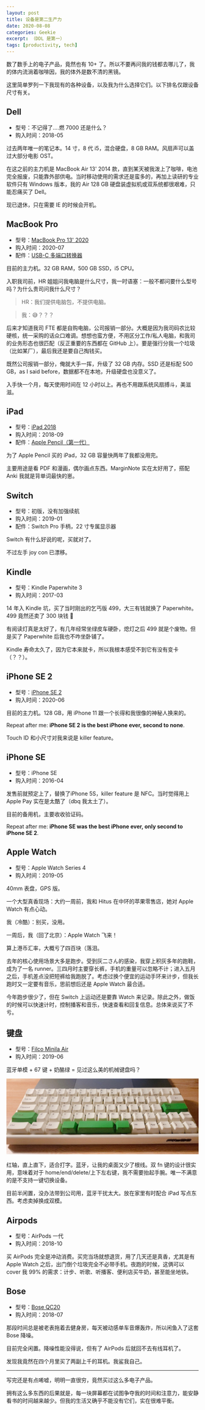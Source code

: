 ```yaml
---
layout: post
title: 设备是第二生产力
date: 2020-08-08
categories: Geekie
excerpt: （DDL 是第一）
tags: [productivity, tech]
---
```


数了数手上的电子产品，竟然也有 10+ 了。所以不要再问我的钱都去哪儿了，我的体内流淌着咖啡因，我的体外是数不清的黑镜。

这里简单罗列一下我现有的各种设备，以及我为什么选择它们。以下排名仅跟设备尺寸有关。

## Dell

- 型号：不记得了....燃 7000 还是什么？
- 购入时间：2018-05

过去两年唯一的笔记本。14 寸，8 代 i5，混合硬盘，8 GB RAM。风扇声可以盖过大部分电影 OST。

在这之前的主力机是 MacBook Air 13' 2014 款，直到某天被我泼上了咖啡，电池完全报废，只能靠外部供电。当时移动使用的需求还是蛮多的，再加上读研的专业软件只有 Windows 版本，我的 Air 128 GB 硬盘装虚拟机或双系统都很艰难，只能忍痛买了 Dell。

现已退休，只在需要 IE 的时候会开机。

## MacBook Pro

- 型号：[MacBook Pro 13' 2020](https://www.apple.com.cn/shop/buy-mac/macbook-pro/MWP42CH/A#)
- 购入时间：2020-07
- 配件：[USB-C 多端口转换器](https://www.apple.com.cn/shop/product/MUF82FE/A)

目前的主力机。32 GB RAM，500 GB SSD，i5 CPU。

入职我司前，HR 姐姐问我电脑是什么尺寸，我一时语塞：一般不都问要什么型号吗？为什么贵司问我什么尺寸？

> HR：我们提供电脑包，不提供电脑。

> 我：😅？？？

后来才知道我司 FTE 都是自购电脑，公司报销一部分。大概是因为我司码农比较硬核，统一采购的话众口难调。想想也蛮方便，不用区分工作/私人电脑，和我司的业务形态也很匹配（反正重要的东西都在 GitHub 上）。要是强行分我一个垃圾（比如某厂），最后我还是要自己掏钱买。

既然公司报销一部分，俺就大手一挥，升级了 32 GB 内存。SSD 还是标配 500 GB，as I said before，数据都不在本地，升级硬盘也没意义了。

入手快一个月，每天使用时间在 12 小时以上。再也不用跟系统风扇搏斗，美滋滋。

## iPad

- 型号：[iPad 2018](https://support.apple.com/kb/SP774?locale=zh_CN)
- 购入时间：2018-09
- 配件：[Apple Pencil（第一代）](https://www.apple.com.cn/shop/product/MK0C2)

为了 Apple Pencil 买的 iPad，32 GB 容量快两年了我都没用完。

主要用途是看 PDF 和漫画，偶尔画点东西。MarginNote 实在太好用了，搭配 Anki 我就是背单词最快的崽。

## Switch 

- 型号：初版，没有加强续航
- 购入时间：2019-01
- 配件：Switch Pro 手柄，22 寸专属显示器

Switch 有什么好说的呢，买就对了。

不过左手 joy con 已漂移。

## Kindle

- 型号：Kindle Paperwhite 3
- 购入时间：2017-03

14 年入 Kindle 坑，买了当时刚出的乞丐版 499，大三有钱就换了 Paperwhite。499 竟然还卖了 300 块钱 👀

有阅读灯真是太好了，有几年经常坐绿皮车硬卧，熄灯之后 499 就是个废物。但是买了 Paperwhite 后我也不咋坐卧铺了。

Kindle 寿命太久了，因为它本来就卡，所以我根本感受不到它有没有变卡（？？）。

## iPhone SE 2

- 型号：[iPhone SE 2](https://www.apple.com.cn/iphone-se/) 
- 购入时间：2020-06

目前的主力机。128 GB，用 iPhone 11 跟一个长得和我很像的神秘人换来的。

Repeat after me: **iPhone SE 2 is the best iPhone ever, second to none**.

Touch ID 和小尺寸对我来说是 killer feature。

## iPhone SE

- 型号：iPhone SE
- 购入时间：2016-04

发售前就预定上了，替换了iPhone 5S，killer feature 是 NFC。当时觉得用上 Apple Pay 实在是太酷了（dbq 我太土了）。

目前的备用机，主要收收验证码。

Repeat after me: **iPhone SE was the best iPhone ever, only second to iPhone SE 2**.

## Apple Watch

- 型号：Apple Watch Series 4
- 购入时间：2019-05

40mm 表盘，GPS 版。

一个大型真香现场：大约一周前，我和 Hitus 在中环的苹果零售店，她对 Apple Watch 有点心动。

我（冷酷）：别买，没用。

一周后，我（回了北京）：Apple Watch 飞来！

算上港币汇率，大概亏了四百块（落泪。

去年的核心使用场景大多是跑步。受到灰二さん的感染，我穿上积灰多年的跑鞋，成为了一名 runner。三四月时主要穿长裤，手机的重量可以忽略不计；进入五月之后，手机差点没把短裤给我跑脱了。考虑过换个便宜的运动手环来计步，但我长跑时又一定要有音乐，思前想后还是 Apple Watch 最合适。

今年跑步很少了，但在 Switch 上运动还是要靠 Watch 来记录。除此之外，做饭的时候可以快速计时，控制播客和音乐，快速查看和回复信息。总体来说买了不亏。

## 键盘

- 型号：[Filco Minila Air](https://www.diatec.co.jp/en/det.php?prod_c=1471)
- 购入时间：2019-06

蓝牙单模 + 67 键 + 奶酪绿 = 见过这么美的机械键盘吗？

![Filco Minila Air](/assets/images/2020/filco-minila-air.jpeg)

红轴，直上直下，适合打字。蓝牙，让我的桌面又少了根线。双 fn 键的设计很实用，意味着对于 home/end/delete/上下左右键，我不需要抬起手腕。唯一不满意的是不支持一键切换设备。

目前半闲置，没办法带到公司用，蓝牙干扰太大。放在家里有时配合 iPad 写点东西。考虑卖掉换成双模。

## Airpods

- 型号：AirPods 一代
- 购入时间：2018-10

买 AirPods 完全是冲动消费。买完当场就想退货，用了几天还是真香，尤其是有 Apple Watch 之后，出门倒个垃圾完全不必带手机。夜跑的时候，这俩可以 cover 我 99% 的需求：计步、听歌、听播客、便利店买牛奶，甚至能坐地铁。

## Bose

- 型号：[Bose QC20](https://www.bose.cn/zh_cn/products/headphones/earbuds/quietcomfort-20i-acoustic-noise-cancelling-headphones.html#v=qc20_apple_black)
- 购入时间：2018-07

那段时间总是被老表拖着去健身房，每天被动感单车音爆轰炸，所以闲鱼入了这套 Bose 降噪。

目前完全闲置。降噪性能没得说，但有了 AirPods 后就回不去有线耳机了。

发现我竟然在四个月里买了两副上千的耳机。我鲨我自己。

---

写完还是有点唏嘘，明明一直很穷，竟然买过这么多电子产品。

拥有这么多东西的后果就是，每一块屏幕都在试图争夺我的时间和注意力，能安静看书的时间越来越少。但我的生活又确乎不能没有它们，实在很难平衡。
